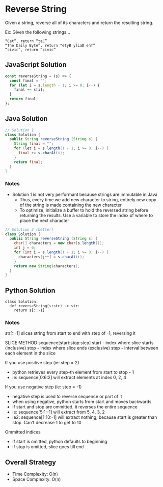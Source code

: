 # Reverse String

Given a string, reverse all of its characters and return the resulting string.

Ex: Given the following strings...

```
“Cat”, return “taC”
“The Daily Byte”, return "etyB yliaD ehT”
“civic”, return “civic”
```

## JavaScript Solution

```js
const reverseString = (s) => {
  const final = "";
  for (let i = s.length - 1; i >= 0; i--) {
    final += s[i];
  }
  return final;
};
```

## Java Solution

```java
// Solution 1
class Solution {
  public String reverseString (String s) {
    String final = "";
    for (let i = s.length() - 1; i >= 0; i--) {
      final += s.charAt(i);
    }
    return final;
  }
}
```

### Notes

- Solution 1 is not very performant because strings are immutable in Java
  - Thus, every time we add new character to string, entirely new copy of the string is made containing the new character
  - To optimize, initialize a buffer to hold the reversed string before returning the results. Use a variable to store the index of where to place the next character

```java
// Solution 2 (better)
class Solution {
  public String reverseString (String s) {
    char[] characters = new char[s.length()];
    int j = 0;
    for (int i = s.length() - 1; i >= 0; i--) {
      characters[j++] = s.charAt(i);
    }
    return new String(characters);
  }
}

```

## Python Solution

```py3
class Solution:
  def reverseString(s:str) -> str:
    return s[::-1]
```

### Notes

str[::-1] slices string from start to end with step of -1, reversing it

SLICE METHOD
sequence[start:stop:step]
start - index where slice starts (inclusive)
stop - index where slice ends (exclusive)
step - interval between each element in the slice

If you use positive step (ie: step = 2)

- python retrieves every step-th element from start to stop - 1
- ie: sequence[0:6:2] will extract elements at index 0, 2, 4

If you use negative step (ie: step = -1)

- negative step is used to reverse sequence or part of it
- when using negative, python starts from start and moves backwards
- if start and stop are ommitted, it reverses the entire sequence
- ie: sequence[5:1:-1] will extract from 5, 4, 3, 2
- ie2: sequence[1:10:-1] will extract nothing, because start is greater than stop. Can't decrease 1 to get to 10

Ommitted indices

- if start is omitted, python defaults to beginning
- if stop is omitted, slice goes till end

## Overall Strategy

- Time Complexity: O(n)
- Space Complexity: O(n)

